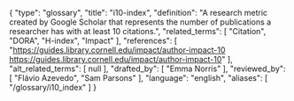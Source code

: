 {
    "type": "glossary",
    "title": "i10-index",
    "definition": "A research metric created by Google Scholar that represents the number of publications a researcher has with at least 10 citations.",
    "related_terms": [
        "Citation",
        "DORA",
        "H-index",
        "Impact"
    ],
    "references": [
        "https://guides.library.cornell.edu/impact/author-impact-10 https://guides.library.cornell.edu/impact/author-impact-10"
    ],
    "alt_related_terms": [
        null
    ],
    "drafted_by": [
        "Emma Norris"
    ],
    "reviewed_by": [
        "Flávio Azevedo",
        "Sam Parsons"
    ],
    "language": "english",
    "aliases": [
        "/glossary/i10_index"
    ]
}
